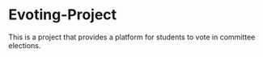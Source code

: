 # Evoting-Project
This is a project that provides a platform for students to vote in committee elections.
